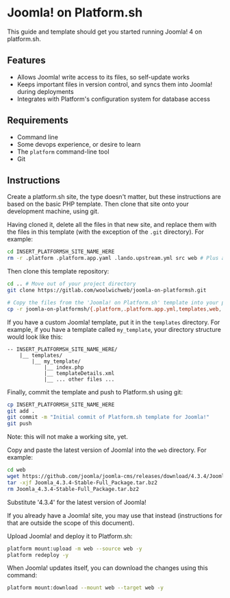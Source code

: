 # Joomla! on Platform.sh

This guide and template should get you started running Joomla! 4 on platform.sh.

## Features

* Allows Joomla! write access to its files, so self-update works
* Keeps important files in version control, and syncs them into Joomla! during deployments
* Integrates with Platform's configuration system for database access

## Requirements

* Command line
* Some devops experience, or desire to learn
* The `platform` command-line tool
* Git

## Instructions

Create a platform.sh site, the type doesn't matter, but these instructions are based on the basic PHP template. Then clone that site onto your development machine, using git.

Having cloned it, delete all the files in that new site, and replace them with the files in this template (with the exception of the `.git` directory). For example:

```bash
cd INSERT_PLATFORMSH_SITE_NAME_HERE
rm -r .platform .platform.app.yaml .lando.upstream.yml src web # Plus any other files (but keep .git).
```

Then clone this template repository:

```bash
cd .. # Move out of your project directory
git clone https://gitlab.com/woolwichweb/joomla-on-platformsh.git

# Copy the files from the 'Joomla! on Platform.sh' template into your project directory.
cp -r joomla-on-platformsh/{.platform,.platform.app.yml,templates,web,.gitignore,README.md,php.ini} INSERT_PLATFORMSH_SITE_NAME_HERE/
```

If you have a custom Joomla! template, put it in the `templates` directory. For example, if you have a template called `my_template`, your directory structure would look like this:

```
-- INSERT_PLATFORMSH_SITE_NAME_HERE/
    |__ templates/
        |__ my_template/
            |__ index.php
            |__ templateDetails.xml
            |__ ... other files ...
```

Finally, commit the template and push to Platform.sh using git:

```bash
cp INSERT_PLATFORMSH_SITE_NAME_HERE
git add .
git commit -m "Initial commit of Platform.sh template for Joomla!"
git push
```

Note: this will not make a working site, yet.

Copy and paste the latest version of Joomla! into the `web` directory. For example:

```bash
cd web
wget https://github.com/joomla/joomla-cms/releases/download/4.3.4/Joomla_4.3.4-Stable-Full_Package.tar.bz2
tar -xjf Joomla_4.3.4-Stable-Full_Package.tar.bz2
rm Joomla_4.3.4-Stable-Full_Package.tar.bz2
```

Substitute '4.3.4' for the latest version of Joomla!

If you already have a Joomla! site, you may use that instead (instructions for that are outside the scope of this document).

Upload Joomla! and deploy it to Platform.sh:

```bash
platform mount:upload -m web --source web -y
platform redeploy -y
```

When Joomla! updates itself, you can download the changes using this command:

```bash
platform mount:download --mount web --target web -y
```
